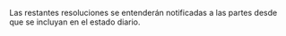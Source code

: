 Las restantes resoluciones se entenderán notificadas a las partes desde que se incluyan en el estado diario.